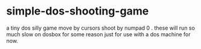 # simple-dos-shooting-game
a tiny dos silly game move by cursors shoot by numpad 0 .
these will run so much slow on dosbox for some reason just for use with a dos machine for now.
